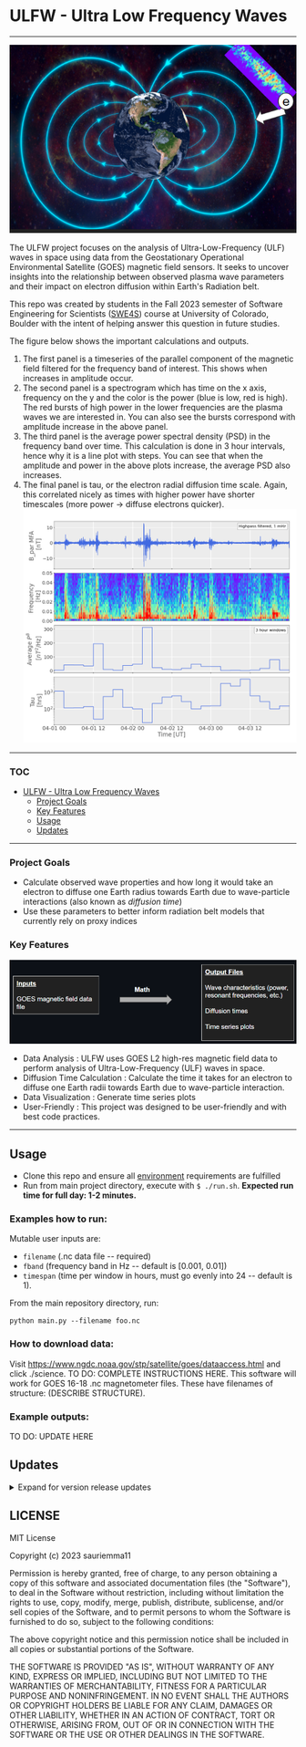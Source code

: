 # ULFW - Ultra Low Frequency Waves

[//]: # (Magnetospheric Plasma Wave-Particle Interactions)

---


<div align="center">

![ulfwave_img.png](docs%2Fulfwave_img.png)
</div>
<div align="left">
The ULFW project focuses on the analysis of Ultra-Low-Frequency (ULF) waves in
space
using data from the Geostationary Operational Environmental Satellite (GOES)
magnetic field sensors. It seeks to uncover insights into the relationship
between observed plasma wave parameters and their impact on electron
diffusion within Earth's Radiation belt.

This repo was created by students in the Fall 2023 semester of Software
Engineering for Scientists ([SWE4S](https://github.com/swe4s)) course at
University of Colorado, Boulder with the intent of helping answer this question
in future studies.

The figure below shows the important calculations and outputs. 
1) The first panel is a timeseries of the parallel component of the magnetic field filtered for the frequency band of interest. This shows when increases in amplitude occur. 
2) The second panel is a spectrogram which has time on the x axis, frequency on the y and the color is the power (blue is low, red is high). The red bursts of high power in the lower frequencies are the plasma waves we are interested in. You can also see the bursts correspond with amplitude increase in the above panel. 
3) The third panel is the average power spectral density (PSD) in the frequency band over time. This calculation is done in 3 hour intervals, hence why it is a line plot with steps. You can see that when the amplitude and power in the above plots increase, the average PSD also increases. 
4) The final panel is tau, or the electron radial diffusion time scale. Again, this correlated nicely as times with higher power have shorter timescales (more power -> diffuse electrons quicker). 
![example_output.png](docs%2Fexample_output.png)

</div>

---

<!-- TOC -->
### TOC
* [ULFW - Ultra Low Frequency Waves](#ulfw---ultra-low-frequency-waves)
    * [Project Goals](#project-goals)
    * [Key Features](#key-features)
    * [Usage](#usage)
    * [Updates](#updates)
<!-- TOC -->


---

### Project Goals

* Calculate observed wave properties and how long it would take an electron to
  diffuse one Earth radius towards Earth due to wave-particle interactions (also
  known as <i>diffusion time</i>)
* Use these parameters to better inform radiation belt models that currently
  rely on proxy indices

### Key Features

![codebase_ulf.png](docs%2Fcodebase_ulf.png)

* Data Analysis : ULFW uses GOES L2 high-res magnetic field data to perform analysis of
  Ultra-Low-Frequency (ULF) waves in space.
* Diffusion Time Calculation : Calculate the time it takes for an electron to
  diffuse one Earth radii towards Earth due to wave-particle interaction.
* Data Visualization : Generate time series plots
* User-Friendly : This project was designed to be user-friendly and with best
code practices.


---

## Usage

- Clone this repo and ensure all [environment](https://github.com/sauriemma11/ULF-waves/blob/main/env.yml) requirements are fulfilled
- Run from main project directory, execute with `$ ./run.sh`. **Expected run time for full day: 1-2 minutes.**

### Examples how to run:
Mutable user inputs are:
- `filename` (.nc data file -- required)
- `fband` (frequency band in Hz -- default is [0.001, 0.01])
- `timespan` (time per window in hours, must go evenly into 24 -- default is 1).

From the main repository directory, run:
```shell
python main.py --filename foo.nc
```

### How to download data:
Visit https://www.ngdc.noaa.gov/stp/satellite/goes/dataaccess.html and click ./science. TO DO: COMPLETE INSTRUCTIONS HERE. This software will work for GOES 16-18 .nc magnetometer files. These have filenames of structure: (DESCRIBE STRUCTURE).

### Example outputs:
TO DO: UPDATE HERE

## Updates

<details>
<summary>Expand for version release updates</summary>

### V 1.0
First full draft before the code review. Split one file that runs everything into different modules, created initial unit and functional tests, a main file to call all the functions, and a run.sh file.

</details>

## LICENSE

MIT License

Copyright (c) 2023 sauriemma11

Permission is hereby granted, free of charge, to any person obtaining a copy
of this software and associated documentation files (the "Software"), to deal
in the Software without restriction, including without limitation the rights
to use, copy, modify, merge, publish, distribute, sublicense, and/or sell
copies of the Software, and to permit persons to whom the Software is
furnished to do so, subject to the following conditions:

The above copyright notice and this permission notice shall be included in all
copies or substantial portions of the Software.

THE SOFTWARE IS PROVIDED "AS IS", WITHOUT WARRANTY OF ANY KIND, EXPRESS OR
IMPLIED, INCLUDING BUT NOT LIMITED TO THE WARRANTIES OF MERCHANTABILITY,
FITNESS FOR A PARTICULAR PURPOSE AND NONINFRINGEMENT. IN NO EVENT SHALL THE
AUTHORS OR COPYRIGHT HOLDERS BE LIABLE FOR ANY CLAIM, DAMAGES OR OTHER
LIABILITY, WHETHER IN AN ACTION OF CONTRACT, TORT OR OTHERWISE, ARISING FROM,
OUT OF OR IN CONNECTION WITH THE SOFTWARE OR THE USE OR OTHER DEALINGS IN THE
SOFTWARE.

